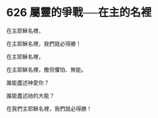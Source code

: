 # 626 屬靈的爭戰──在主的名裡

在主耶穌名裡，

在主耶穌名裡，我們就必得勝！

在主耶穌名裡，

在主耶穌名裡，撒但懼怕、無能。

誰能盡述神愛你？

誰能盡述祂的大能？

在我們主耶穌名裡，我們就必得勝！

